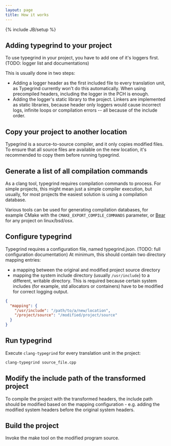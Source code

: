 ```yaml
---
layout: page
title: How it works
---
```

{% include JB/setup %}

Adding typegrind to your project
---

To use typegrind in your project, you have to add one of it's loggers first. (TODO: logger list and documentations)

This is usually done in two steps:

 * Adding a logger header as the first included file to every translation unit, as Typegrind currently won't do this automatically. When using precompiled headers, including the logger in the PCH is enough.
 * Adding the logger's static library to the project. Linkers are implemented as static libraries, because header only loggers would cause incorrect logs, infinite loops or compilation errors -- all because of the include order.

Copy your project to another location
---

Typegrind is a source-to-source compiler, and it only copies modified files. To ensure that all source files are available on the new location, it's recommended to copy them before running typegrind.

Generate a list of all compilation commands
---

As a clang tool, typegrind requires compilation commands to process. For simple projects, this might mean just a simple compiler execution, but usually, for most projects the easiest solution is using a compilation database.

Various tools can be used for generating compilation databases, for example CMake with the `CMAKE_EXPORT_COMPILE_COMMANDS` parameter, or [Bear](https://github.com/rizsotto/Bear) for any project on linux/bsd/osx.

Configure typegrind
---

Typegrind requires a configuration file, named typegrind.json. (TODO: full configuration documentation) At minimum, this should contain two directory mapping entries:

 * a mapping between the original and modified project source directory
 * mapping the system include directory (usually `/usr/include`) to a different, writable directory. This is required because certain system includes (for example, std allocators or containers) have to be modified for correct logging output.

```json
{
  "mapping": {
    "/usr/include": "/path/to/a/new/location",
    "/project/source": "/modified/project/source"
  }
}
```

Run typegrind
---

Execute `clang-typegrind` for every translation unit in the project:

```bash
clang-typegrind source_file.cpp
```

Modify the include path of the transformed project
---

To compile the project with the transformed headers, the include path should be modified based on the mapping configuration - e.g. adding the modified system headers before the original system headers.

Build the project
---

Invoke the make tool on the modified program source.
